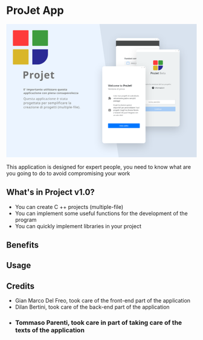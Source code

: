 # ProJet App
![banner](https://github.com/JonyDF/ProJet-app/blob/master/public/img/banner.svg)

This application is designed for expert people, you need to know what are you going to do to avoid compromising your work

## What's in Project v1.0?
- You can create C ++ projects (multiple-file)
- You can implement some useful functions for the development of the program
- You can quickly implement libraries in your project

## Benefits

## Usage

## Credits
- Gian Marco Del Freo, took care of the front-end part of the application
- Dilan Bertini, took care of the back-end part of the application
- ### Tommaso Parenti, took care in part of taking care of the texts of the application
